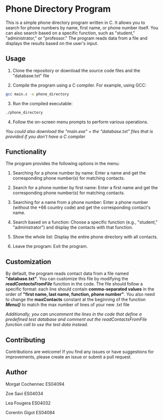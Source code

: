 # Phone Directory Program

This is a simple phone directory program written in C. It allows you to search for phone numbers by name, first name, or phone number itself. You can also search based on a specific function, such as "student," "administrator," or "professor." The program reads data from a file and displays the results based on the user's input.


## Usage
1. Clone the repository or download the source code files and the "database.txt" file

2. Compile the program using a C compiler. For example, using GCC:

```bash
gcc main.c -o phone_directory
```
3. Run the compiled executable:
```bash
./phone_directory
```
4. Follow the on-screen menu prompts to perform various operations.
   
*You could also download the "main.exe" + the "database.txt" files that is provided if you don't have a C compiler*


## Functionality
The program provides the following options in the menu:

1. Searching for a phone number by name: Enter a name and get the corresponding phone number(s) for matching contacts.

2. Search for a phone number by first name: Enter a first name and get the corresponding phone number(s) for matching contacts.

3. Searching for a name from a phone number: Enter a phone number (without the +66 country code) and get the corresponding contact's name.

4. Search based on a function: Choose a specific function (e.g., "student," "administrator") and display the contacts with that function.

5. Show the whole list: Display the entire phone directory with all contacts.

6. Leave the program: Exit the program.

## Customization
By default, the program reads contact data from a file named **"database.txt"**. You can customize this file by modifying the ***readContactsFromFile*** function in the code. The file should follow a specific format: each line should contain **comma-separated values** in the order of **"first name, last name, function, phone number"**.
You also need to change the **maxContacts** constant at the beginning of the function ***Menu()*** to match the max number of lines of your new .txt file

*Additionally, you can uncomment the lines in the code that define a predefined test database and comment out the readContactsFromFile function call to use the test data instead.*

## Contributing
Contributions are welcome! If you find any issues or have suggestions for improvements, please create an issue or submit a pull request.

## Author
Morgat Cochennec ES04094

Zoe Savi ES04034

Lea Fougera ES04032

Corentin Gigot ES04084
